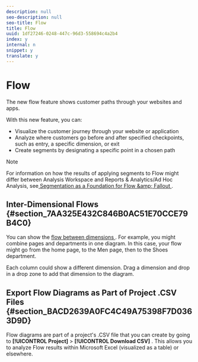 ```yaml
---
description: null
seo-description: null
seo-title: Flow
title: Flow
uuid: 1df27246-0248-447c-96d3-558694c4a2b4
index: y
internal: n
snippet: y
translate: y
---
```


# Flow

The new flow feature shows customer paths through your websites and apps. 

With this new feature, you can: 


* Visualize the customer journey through your website or application
* Analyze where customers go before and after specified checkpoints, such as entry, a specific dimension, or exit
* Create segments by designating a specific point in a chosen path


>[!NOTE]
>
>For information on how the results of applying segments to Flow might differ between Analysis Workspace and Reports &amp; Analytics/Ad Hoc Analysis, see[ Segmentation as a Foundation for Flow &amp;amp; Fallout ](../../../analysis_workspace_bucket/freeform-analysis-visualizations/fallout_flow/fallout_flow.md#section_654F37A398C24DDDB1552A543EE29AA9). 


## Inter-Dimensional Flows {#section_7AA325E432C846B0AC51E70CCE79B4C0}

You can show the [ flow between dimensions ](../../../analysis_workspace_bucket/freeform-analysis-visualizations/flow/multi-dimensional-flow.md#concept_7D1D66E9D34D4C52902C8E2D92658B27). For example, you might combine pages and departments in one diagram. In this case, your flow might go from the home page, to the Men page, then to the Shoes department. 

Each column could show a different dimension. Drag a dimension and drop in a drop zone to add that dimension to the diagram. 

## Export Flow Diagrams as Part of Project .CSV Files {#section_BACD2639A0FC4C49A75398F7D0363D9D}

Flow diagrams are part of a project's .CSV file that you can create by going to  **[!UICONTROL  Project]** > **[!UICONTROL  Download CSV]** . This allows you to analyze Flow results within Microsoft Excel (visualized as a table) or elsewhere. 
